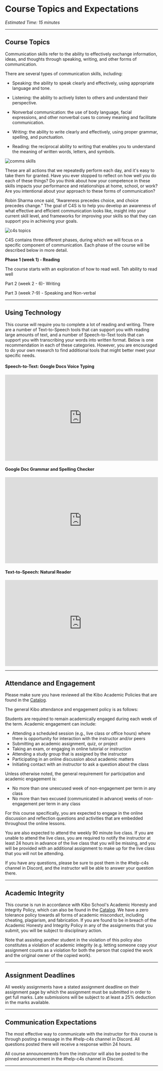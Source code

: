 # Course Topics and Expectations
*Estimated Time: 15 minutes* 

---

## Course Topics

Communication skills refer to the ability to effectively exchange information, ideas, and thoughts through speaking, writing, and other forms of communication.

There are several types of communication skills, including:
- Speaking: the ability to speak clearly and effectively, using appropriate language and tone.

- Listening: the ability to actively listen to others and understand their perspective.

- Nonverbal communication: the use of body language, facial expressions, and other nonverbal cues to convey meaning and facilitate communication.

- Writing: the ability to write clearly and effectively, using proper grammar, spelling, and punctuation.

- Reading: the reciprocal ability to writing that enables you to understand the meaning of written words, letters, and symbols.

![comms skills](./Skills.png)

These are all actions that we repeatedly perform each day, and it's easy to take them for granted. Have you ever stopped to reflect on how well you do each of these things? Do you think about how your competence in these skills impacts your performance and relationships at home, school, or work? Are you intentional about your approach to these forms of communication? 

Robin Sharma once said, “Awareness precedes choice, and choice precedes change.” The goal of C4S is to help you develop an awareness of what effective and efficient communication looks like, insight into your current skill level, and frameworks for improving your skills so that they can support you in achieving your goals.

![c4s topics](./C4S.png)

C4S contains three different phases, during which we will focus on a specific component of communication. Each phase of the course will be described below in more detail.

**Phase 1 (week 1) - Reading**

The course starts with an exploration of how to read well. Teh ability to read well

Part 2 (week 2 - 6)- Writing

Part 3 (week 7-9) - Speaking and Non-verbal

---

## Using Technology

This course will require you to complete a lot of reading and writing. There are a number of Text-to-Speech tools that can support you with reading large amounts of text, and a number of Speech-to-Text tools that can support you with transcribing your words into written format. Below is one recommendation in each of these categories. However, you are encouraged to do your own research to find additional tools that might better meet your specific needs.

#### Speech-to-Text: Google Docs Voice Typing

<div style="position: relative; padding-bottom: 56.25%; height: 0;"><iframe src="https://www.youtube.com/embed/LIz9UWi5z4w" title="YouTube video player" frameborder="0" allow="accelerometer; autoplay; clipboard-write; encrypted-media; gyroscope; picture-in-picture" allowfullscreen style="position: absolute; top: 0; left: 0; width: 100%; height: 100%;"></iframe></div>

#### **Google Doc Grammar and Spelling Checker**

<div style="position: relative; padding-bottom: 56.25%; height: 0;"><iframe src="https://www.youtube.com/embed/jFVJve3Y4sY" title="YouTube video player" frameborder="0" allow="accelerometer; autoplay; clipboard-write; encrypted-media; gyroscope; picture-in-picture" allowfullscreen style="position: absolute; top: 0; left: 0; width: 100%; height: 100%;"></iframe></div>

#### Text-to-Speech: Natural Reader 

<div style="position: relative; padding-bottom: 56.25%; height: 0;"><iframe src="https://www.youtube.com/embed/LQRi6d95AD0" title="YouTube video player" frameborder="0" allow="accelerometer; autoplay; clipboard-write; encrypted-media; gyroscope; picture-in-picture" allowfullscreen style="position: absolute; top: 0; left: 0; width: 100%; height: 100%;"></iframe></div>

---
## Attendance and Engagement

Please make sure you have reviewed all the Kibo Academic Policies that are found in the [Catalog](https://bit.ly/ks-catalog-oct2022).

The general Kibo attendance and engagement policy is as follows:

Students are required to remain academically engaged during each week of the term. Academic engagement can include:
- Attending a scheduled session (e.g., live class or office hours) where there is opportunity for interaction with the instructor and/or peers
- Submitting an academic assignment, quiz, or project
- Taking an exam, or engaging in online tutorial or instruction
- Attending a study group that is assigned by the instructor
- Participating in an online discussion about academic matters
- Initiating contact with an instructor to ask a question about the class

Unless otherwise noted, the general requirement for participation and academic engagement is:
- No more than one unexcused week of non-engagement per term in any class
- No more than two excused (communicated in advance) weeks of non-engagement per term in any class

For this course specifically, you are expected to engage in the online discussion and reflection questions and activities that are embedded throughout the online lessons. 

You are also expected to attend the weekly 90 minute live class. If you are unable to attend the live class, you are required to notify the instructor at least 24 hours in advance of the live class that you will be missing, and you will be provided with an additional assignment to make up for the live class that you will not be attending. 

If you have any questions, please be sure to post them in the #help-c4s channel in Discord, and the instructor will be able to answer your question there.

---
## Academic Integrity

This course is run in accordance with Kibo School's Academic Honesty and Integrity Policy, which can also be found in the [Catalog](https://bit.ly/ks-catalog-oct2022). We have a zero tolerance policy towards all forms of academic misconduct, including cheating, plagiarism, and fabrication. If you are found to be in breach of the Academic Honesty and Integrity Policy in any of the assignments that you submit, you will be subject to disciplinary action. 

Note that assisting another student in the violation of this policy also constitutes a violation of academic integrity (e.g. letting someone copy your assignment counts as a violation for both the person that copied the work and the original owner of the copied work).

---
## Assignment Deadlines
All weekly assignments have a stated assignment deadline on their assignment page by which the assignment must be submitted in order to get full marks. Late submissions will be subject to at least a 25% deduction in the marks available. 

---
## Communication Expectations

The most effective way to communicate with the instructor for this course is through posting a message in the #help-c4s channel in Discord. All questions posted there will receive a response within 24 hours. 

All course announcements from the instructor will also be posted to the pinned announcement in the #help-c4s channel in Discord.

---

